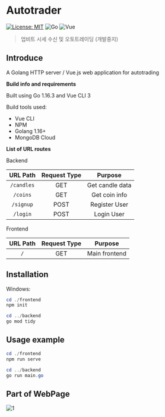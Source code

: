 # Autotrader

[![License: MIT](https://img.shields.io/badge/License-MIT-blue.svg)](https://opensource.org/licenses/MIT)
![Go](https://img.shields.io/github/go-mod/go-version/noirstar/autotrader?filename=backend%252Fgo.mod)
![Vue](https://img.shields.io/npm/v/vue)

> 업비트 시세 수신 및 오토트레이딩 (개발중지)

## Introduce

A Golang HTTP server / Vue.js web application for autotrading
 
**Build info and requirements**

Built using Go 1.16.3 and Vue CLI 3

Build tools used:
- Vue CLI 
- NPM
- Golang 1.16+
- MongoDB Cloud

**List of URL routes**

Backend

URL Path | Request Type |Purpose
:-----:|:-----: |:-----:
`/candles`|GET|Get candle data
`/coins`|GET|Get coin info
`/signup`|POST|Register User
`/login`|POST|Login User

Frontend

URL Path | Request Type |Purpose
:-----:|:-----: |:-----:
`/`|GET|Main frontend


## Installation

Windows:

```powershell
cd ./frontend
npm init

cd ../backend
go mod tidy
```

## Usage example

```powershell
cd ./frontend
npm run serve

cd ../backend
go run main.go
```

## Part of WebPage

![1](https://user-images.githubusercontent.com/44075494/124548553-dbc4b980-de68-11eb-83b0-25e8a69c0e48.png)
